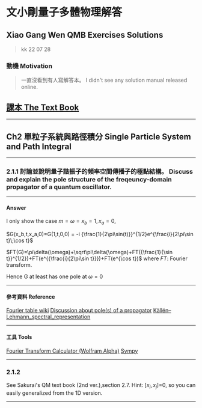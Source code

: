 # 文小剛量子多體物理解答
## Xiao Gang Wen QMB Exercises Solutions

> kk 22 07 28

### 動機 Motivation

>一直沒看到有人寫解答本。
I didn't see any solution manual released online.




##  [課本 The Text Book](http://materias.df.uba.ar/cuanticaa2018c2/files/2012/07/wen_quantum_field_theory_of_many-body_systems_from_the_origin_of_sound_to_an_origin_of_light_and_electrons.pdf)

---
## Ch2 單粒子系統與路徑積分 Single Particle System and Path Integral
---
### 2.1.1 討論並說明量子諧振子的頻率空間傳播子的極點結構。 Discuss and explain the pole structure of the freqeuncy-domain propagator of a quantum oscillator.
---
#### Answer
I only show the case $m=\omega=x_b=1,x_a=0$,

$G(x_b,t,x_a,0)=G(1,t,0,0) = -i {\frac{1}{2\pi\sin(t)}}^{1/2}e^{\frac{i}{2\pi\sin t}\;\cos t}$

$FT(G)=\pi\delta(\omega)+\sqrt\pi\delta(\omega)+FT({\frac{1}{\sin t}}^{1/2})+FT(e^{{\frac{i}{2\pi\sin t}}})+FT(e^{\cos t})$
where $FT:$ Fourier transform.

Hence G at least has one pole at $\omega=0$

---
#### 參考資料 Reference
[Fourier table wiki](https://en.wikipedia.org/wiki/Fourier_transform)
[Discussion about pole(s) of a propagator](https://physics.stackexchange.com/questions/554243/physical-interpretation-of-propagator-pole)
[Källén–Lehmann_spectral_representation](https://en.wikipedia.org/wiki/K%C3%A4ll%C3%A9n%E2%80%93Lehmann_spectral_representation)

---
#### 工具 Tools

[Fourier Transform Calculator (Wolfram Alpha)](https://www.wolframalpha.com/input?i=Fourier+transform+calculator&assumption=%7B%22F%22%2C+%22FourierTransformCalculator%22%2C+%22transformfunction%22%7D+-%3E%22%281%2F%282*pi*sin%28t%29%29%5E%281%2F2%29%22&assumption=%7B%22F%22%2C+%22FourierTransformCalculator%22%2C+%22variable1%22%7D+-%3E%22t%22&assumption=%7B%22F%22%2C+%22FourierTransformCalculator%22%2C+%22variable2%22%7D+-%3E%22w%22)
[Sympy](https://www.sympy.org/en/index.html)

---

### 2.1.2 

See Sakurai's QM text book (2nd ver.),section 2.7.
Hint: $[x_i,x_j]$=0, so you can easily generalized from the 1D version.

---

